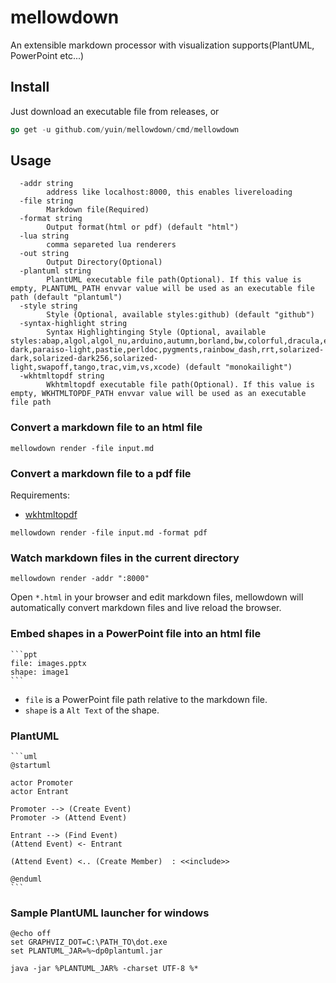 # mellowdown
An extensible markdown processor with visualization supports(PlantUML, PowerPoint etc...)

## Install
Just download an executable file from releases, or

```go
go get -u github.com/yuin/mellowdown/cmd/mellowdown
```

## Usage

```
  -addr string
        address like localhost:8000, this enables livereloading
  -file string
        Markdown file(Required)
  -format string
        Output format(html or pdf) (default "html")
  -lua string
        comma separeted lua renderers
  -out string
        Output Directory(Optional)
  -plantuml string
        PlantUML executable file path(Optional). If this value is empty, PLANTUML_PATH envvar value will be used as an executable file path (default "plantuml")
  -style string
        Style (Optional, available styles:github) (default "github")
  -syntax-highlight string
        Syntax Highlightinging Style (Optional, available styles:abap,algol,algol_nu,arduino,autumn,borland,bw,colorful,dracula,emacs,friendly,fruity,github,igor,lovelace,manni,monokai,monokailight,murphy,native,paraiso-dark,paraiso-light,pastie,perldoc,pygments,rainbow_dash,rrt,solarized-dark,solarized-dark256,solarized-light,swapoff,tango,trac,vim,vs,xcode) (default "monokailight")
  -wkhtmltopdf string
        Wkhtmltopdf executable file path(Optional). If this value is empty, WKHTMLTOPDF_PATH envvar value will be used as an executable file path
```

### Convert a markdown file to an html file

```
mellowdown render -file input.md
```

### Convert a markdown file to a pdf file
Requirements:

- [wkhtmltopdf](https://wkhtmltopdf.org/)

```
mellowdown render -file input.md -format pdf
```

### Watch markdown files in the current directory

```
mellowdown render -addr ":8000"
```

Open `*.html` in your browser and edit markdown files, mellowdown will
automatically convert markdown files and live reload the browser.

### Embed shapes in a PowerPoint file into an html file

    ```ppt
    file: images.pptx
    shape: image1
    ```

- `file` is a PowerPoint file path relative to the markdown file.
- `shape` is a `Alt Text` of the shape.

### PlantUML

    ```uml
    @startuml
    
    actor Promoter
    actor Entrant
    
    Promoter --> (Create Event)
    Promoter -> (Attend Event)
    
    Entrant --> (Find Event)
    (Attend Event) <- Entrant
    
    (Attend Event) <.. (Create Member)  : <<include>>
    
    @enduml
    ```

### Sample PlantUML launcher for windows

```
@echo off
set GRAPHVIZ_DOT=C:\PATH_TO\dot.exe
set PLANTUML_JAR=%~dp0plantuml.jar

java -jar %PLANTUML_JAR% -charset UTF-8 %*
```
